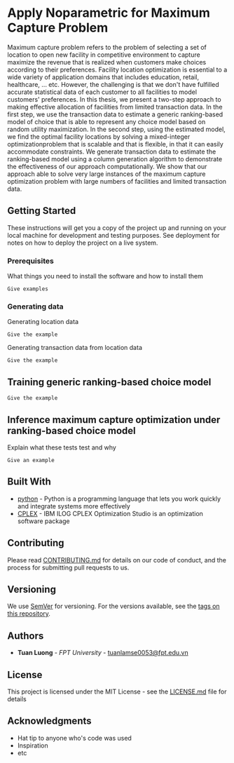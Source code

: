 # Apply Noparametric for Maximum Capture Problem

Maximum capture problem refers to the problem of selecting a set of location to open new facility in competitive environment to capture maximize the revenue that is realized when customers make choices according to their preferences. Facility location optimization is essential to a wide variety of application domains that includes education, retail, healthcare, ... etc.   However, the challenging is that we don't have fulfilled accurate statistical data of each customer to all facilities to model customers' preferences. In this thesis, we present a two-step approach to making effective allocation of facilities from limited transaction data. In the first step, we use the transaction data to estimate a generic ranking-based model of choice that is able to represent any choice model based on random utility maximization. In the second step, using the estimated model, we find the optimal facility locations by solving a mixed-integer optimizationproblem that is scalable and that is flexible, in that it can easily accommodate constraints. We generate transaction data to estimate the ranking-based model using a column generation algorithm to demonstrate the effectiveness of our approach computationally. We show that our approach able to solve very large instances of the maximum capture optimization problem with large numbers of facilities and limited transaction data.

## Getting Started

These instructions will get you a copy of the project up and running on your local machine for development and testing purposes. See deployment for notes on how to deploy the project on a live system.

### Prerequisites

What things you need to install the software and how to install them

```
Give examples
```

### Generating data

Generating location data

```
Give the example
```

Generating transaction data from location data

```
Give the example
```

## Training generic ranking-based choice model

```
Give the example
```

## Inference maximum capture optimization under ranking-based choice model

Explain what these tests test and why

```
Give an example
```



## Built With

* [python](https://www.python.org//) - Python is a programming language that lets you work quickly
and integrate systems more effectively
* [CPLEX](https://www.ibm.com/developerworks/downloads/ws/ilogcplex/) - IBM ILOG CPLEX Optimization Studio is an optimization software package

## Contributing

Please read [CONTRIBUTING.md](https://gist.github.com/PurpleBooth/b24679402957c63ec426) for details on our code of conduct, and the process for submitting pull requests to us.

## Versioning

We use [SemVer](http://semver.org/) for versioning. For the versions available, see the [tags on this repository](https://github.com/your/project/tags). 

## Authors

* **Tuan Luong** - *FPT University* - [tuanlamse0053@fpt.edu.vn](https://github.com/Tuanlase02874)

## License

This project is licensed under the MIT License - see the [LICENSE.md](LICENSE.md) file for details

## Acknowledgments

* Hat tip to anyone who's code was used
* Inspiration
* etc
